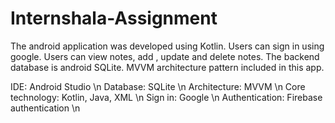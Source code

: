 # Internshala-Assignment
The android application was developed using Kotlin. Users can sign in using google. Users can view notes, add , update and delete notes. The backend database is android SQLite. MVVM architecture pattern included in this app.

IDE:             Android Studio \n
Database:        SQLite \n
Architecture:    MVVM \n
Core technology: Kotlin, Java, XML \n
Sign in:         Google \n
Authentication:  Firebase authentication \n
